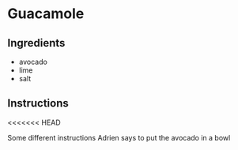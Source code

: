# Guacamole 

## Ingredients
* avocado
* lime
* salt


## Instructions
<<<<<<< HEAD

Some different instructions
Adrien says to put the avocado in a bowl

